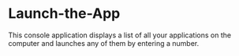 # Launch-the-App
This console application displays a list of all your applications on the computer and launches any of them by entering a number.
